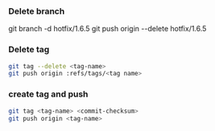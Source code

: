 ### Delete branch
git branch -d hotfix/1.6.5
git push origin --delete hotfix/1.6.5


### Delete tag

```bash
git tag --delete <tag-name>
git push origin :refs/tags/<tag name>
```


### create tag and push

```bash
git tag <tag-name> <commit-checksum>
git push origin <tag-name>
```